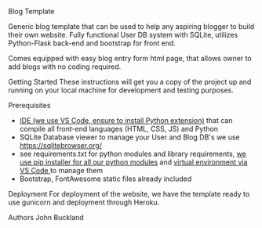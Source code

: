 Blog Template

Generic blog template that can be used to help any aspiring blogger to build their own website. Fully functional User DB system with SQLite, utilizes Python-Flask back-end and bootstrap for front end.

Comes equipped with easy blog entry form html page, that allows owner to add blogs with no coding required.


Getting Started
These instructions will get you a copy of the project up and running on your local machine for development and testing purposes. 

Prerequisites
- <a href="https://code.visualstudio.com/download">IDE (we use VS Code, ensure to install Python extension)</a> that can compile all front-end languages (HTML, CSS, JS) and Python
- SQLite Database viewer to manage your User and Blog DB's we use https://sqlitebrowser.org/
- see requirements.txt for python modules and library requirements, <a href="https://pypi.org/project/pip/">we use pip installer for all our python modules</a> and <a href="https://code.visualstudio.com/docs/python/environments">virtual environment via VS Code </a> to manage them
- Bootstrap, FontAwesome static files already included

Deployment
For deployment of the website, we have the template ready to use gunicorn and deployment through Heroku.




Authors
John Buckland

